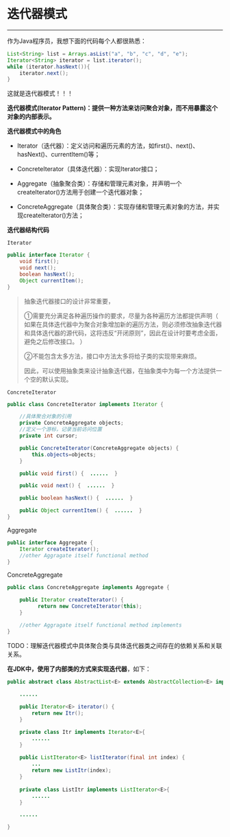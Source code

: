 # 迭代器模式

---

作为Java程序员，我想下面的代码每个人都很熟悉：

```java
List<String> list = Arrays.asList("a", "b", "c", "d", "e");
Iterator<String> iterator = list.iterator();
while (iterator.hasNext()){
    iterator.next();
}
```

这就是迭代器模式！！！

**迭代器模式\(Iterator Pattern\)：提供一种方法来访问聚合对象，而不用暴露这个对象的内部表示。**

**迭代器模式中的角色**

* Iterator（迭代器）：定义访问和遍历元素的方法，如first\(\)、next\(\)、hasNext\(\)、currentItem\(\)等；

* ConcreteIterator（具体迭代器）：实现Iterator接口；

* Aggregate（抽象聚合类）：存储和管理元素对象，并声明一个createIterator\(\)方法用于创建一个迭代器对象；

* ConcreteAggregate（具体聚合类）：实现存储和管理元素对象的方法，并实现createIterator\(\)方法；

**迭代器结构代码**

`Iterator`

```java
public interface Iterator {  
    void first(); 
    void next();
    boolean hasNext();
    Object currentItem();
}
```

> 抽象迭代器接口的设计非常重要，
>
> ①需要充分满足各种遍历操作的要求，尽量为各种遍历方法都提供声明（ 如果在具体迭代器中为聚合对象增加新的遍历方法，则必须修改抽象迭代器和具体迭代器的源代码，这将违反“开闭原则”，因此在设计时要考虑全面，避免之后修改接口。  ）
>
> ②不能包含太多方法，接口中方法太多将给子类的实现带来麻烦。
>
> 因此，可以使用抽象类来设计抽象迭代器，在抽象类中为每一个方法提供一个空的默认实现。

`ConcreteIterator`

```java
public class ConcreteIterator implements Iterator {  

    //具体聚合对象的引用   
    private ConcreteAggregate objects;   
    //定义一个游标，记录当前访问位置      
    private int cursor;

    public ConcreteIterator(ConcreteAggregate objects) {  
        this.objects=objects;  
    }  

    public void first() {  ......  }  

    public void next() {  ......  }  

    public boolean hasNext() {  ......  }  

    public Object currentItem() {  ......  }  
}
```

Aggregate

```java
public interface Aggregate {  
    Iterator createIterator();  
    //other Aggragate itself functional method
}
```

ConcreteAggregate

```java
public class ConcreteAggregate implements Aggregate {    

    public Iterator createIterator() {  
          return new ConcreteIterator(this);  
    }  

    //other Aggragate itself functional method implements
}
```

TODO：理解迭代器模式中具体聚合类与具体迭代器类之间存在的依赖关系和关联关系。

**在JDK中，使用了内部类的方式来实现迭代器**，如下：

```java
public abstract class AbstractList<E> extends AbstractCollection<E> implements List<E> {

    ......
    
    public Iterator<E> iterator() {
        return new Itr();
    }    

    private class Itr implements Iterator<E>{
        ......
    }
    
    public ListIterator<E> listIterator(final int index) {
        ...
        return new ListItr(index);
    }
    
    private class ListItr implements ListIterator<E>{
        ......
    }

    ......

}
```



